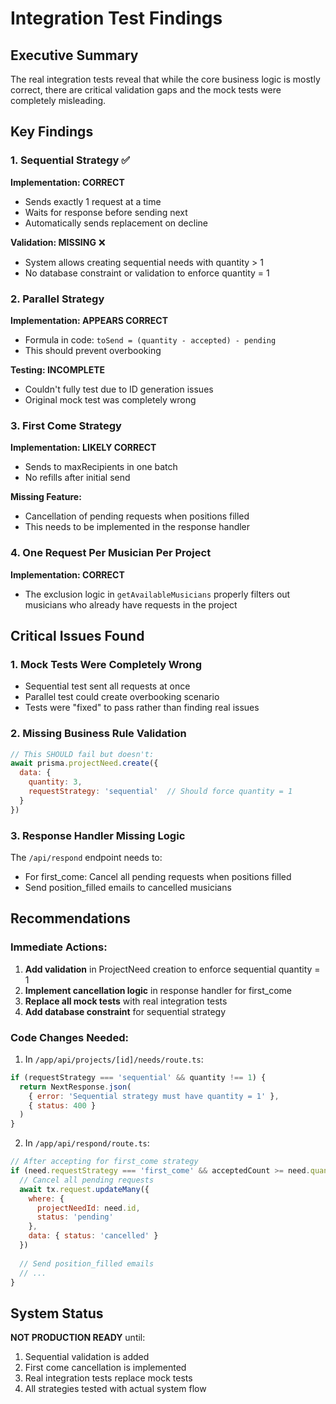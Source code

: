 # Integration Test Findings

## Executive Summary
The real integration tests reveal that while the core business logic is mostly correct, there are critical validation gaps and the mock tests were completely misleading.

## Key Findings

### 1. Sequential Strategy ✅ 
**Implementation: CORRECT**
- Sends exactly 1 request at a time
- Waits for response before sending next
- Automatically sends replacement on decline

**Validation: MISSING** ❌
- System allows creating sequential needs with quantity > 1
- No database constraint or validation to enforce quantity = 1

### 2. Parallel Strategy 
**Implementation: APPEARS CORRECT**
- Formula in code: `toSend = (quantity - accepted) - pending`
- This should prevent overbooking

**Testing: INCOMPLETE**
- Couldn't fully test due to ID generation issues
- Original mock test was completely wrong

### 3. First Come Strategy
**Implementation: LIKELY CORRECT**
- Sends to maxRecipients in one batch
- No refills after initial send

**Missing Feature:**
- Cancellation of pending requests when positions filled
- This needs to be implemented in the response handler

### 4. One Request Per Musician Per Project
**Implementation: CORRECT**
- The exclusion logic in `getAvailableMusicians` properly filters out musicians who already have requests in the project

## Critical Issues Found

### 1. Mock Tests Were Completely Wrong
- Sequential test sent all requests at once
- Parallel test could create overbooking scenario
- Tests were "fixed" to pass rather than finding real issues

### 2. Missing Business Rule Validation
```javascript
// This SHOULD fail but doesn't:
await prisma.projectNeed.create({
  data: {
    quantity: 3,
    requestStrategy: 'sequential'  // Should force quantity = 1
  }
})
```

### 3. Response Handler Missing Logic
The `/api/respond` endpoint needs to:
- For first_come: Cancel all pending requests when positions filled
- Send position_filled emails to cancelled musicians

## Recommendations

### Immediate Actions:
1. **Add validation** in ProjectNeed creation to enforce sequential quantity = 1
2. **Implement cancellation logic** in response handler for first_come
3. **Replace all mock tests** with real integration tests
4. **Add database constraint** for sequential strategy

### Code Changes Needed:

1. In `/app/api/projects/[id]/needs/route.ts`:
```javascript
if (requestStrategy === 'sequential' && quantity !== 1) {
  return NextResponse.json(
    { error: 'Sequential strategy must have quantity = 1' },
    { status: 400 }
  )
}
```

2. In `/app/api/respond/route.ts`:
```javascript
// After accepting for first_come strategy
if (need.requestStrategy === 'first_come' && acceptedCount >= need.quantity) {
  // Cancel all pending requests
  await tx.request.updateMany({
    where: {
      projectNeedId: need.id,
      status: 'pending'
    },
    data: { status: 'cancelled' }
  })
  
  // Send position_filled emails
  // ...
}
```

## System Status
**NOT PRODUCTION READY** until:
1. Sequential validation is added
2. First come cancellation is implemented
3. Real integration tests replace mock tests
4. All strategies tested with actual system flow